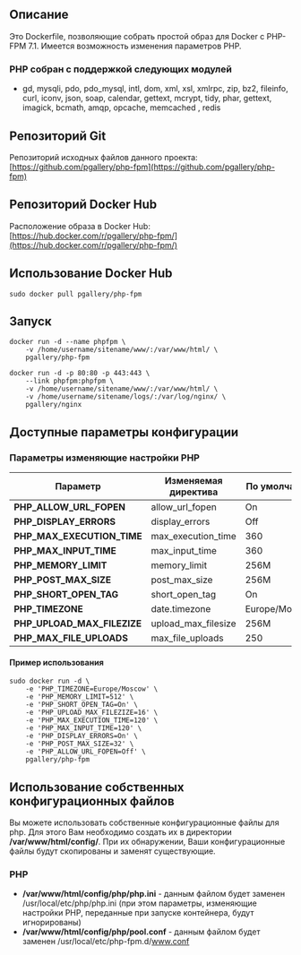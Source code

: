 ## Описание

Это Dockerfile, позволяющие собрать простой образ для Docker с PHP-FPM 7.1. Имеется возможность изменения параметров PHP.

### PHP собран с поддержкой следующих модулей

 -  gd, mysqli, pdo, pdo_mysql, intl, dom, xml, xsl, xmlrpc, zip, bz2, fileinfo, curl, iconv, json, soap, calendar, 
gettext, mcrypt, tidy, phar, gettext, imagick, bcmath, amqp, opcache, memcached , redis

## Репозиторий Git

Репозиторий исходных файлов данного проекта: [https://github.com/pgallery/php-fpm](https://github.com/pgallery/php-fpm)

## Репозиторий Docker Hub

Расположение образа в Docker Hub: [https://hub.docker.com/r/pgallery/php-fpm/](https://hub.docker.com/r/pgallery/php-fpm/)

## Использование Docker Hub

```
sudo docker pull pgallery/php-fpm
```

## Запуск

```
docker run -d --name phpfpm \
    -v /home/username/sitename/www/:/var/www/html/ \
    pgallery/php-fpm

docker run -d -p 80:80 -p 443:443 \
    --link phpfpm:phpfpm \
    -v /home/username/sitename/www/:/var/www/html/ \
    -v /home/username/sitename/logs/:/var/log/nginx/ \
    pgallery/nginx
```

## Доступные параметры конфигурации

### Параметры изменяющие настройки PHP

| Параметр | Изменяемая директива | По умолчанию |
|----------|----------------------|--------------|
|**PHP_ALLOW_URL_FOPEN**| allow_url_fopen | On |
|**PHP_DISPLAY_ERRORS**| display_errors | Off |
|**PHP_MAX_EXECUTION_TIME**| max_execution_time | 360 |
|**PHP_MAX_INPUT_TIME**| max_input_time | 360 |
|**PHP_MEMORY_LIMIT**| memory_limit | 256M |
|**PHP_POST_MAX_SIZE**| post_max_size | 256M |
|**PHP_SHORT_OPEN_TAG**| short_open_tag | On |
|**PHP_TIMEZONE**| date.timezone | Europe/Moscow |
|**PHP_UPLOAD_MAX_FILEZIZE**| upload_max_filesize | 256M |
|**PHP_MAX_FILE_UPLOADS**| max_file_uploads | 250 |


#### Пример использования

```
sudo docker run -d \
    -e 'PHP_TIMEZONE=Europe/Moscow' \
    -e 'PHP_MEMORY_LIMIT=512' \
    -e 'PHP_SHORT_OPEN_TAG=On' \
    -e 'PHP_UPLOAD_MAX_FILEZIZE=16' \
    -e 'PHP_MAX_EXECUTION_TIME=120' \
    -e 'PHP_MAX_INPUT_TIME=120' \
    -e 'PHP_DISPLAY_ERRORS=On' \
    -e 'PHP_POST_MAX_SIZE=32' \
    -e 'PHP_ALLOW_URL_FOPEN=Off' \
    pgallery/php-fpm
```

## Использование собственных конфигурационных файлов

Вы можете использовать собственные конфигурационные файлы для php. Для этого Вам необходимо создать их в директории **/var/www/html/config/**. При их обнаружении, Ваши конфигурационные файлы будут скопированы и заменят существующие.

### PHP

 - **/var/www/html/config/php/php.ini** - данным файлом будет заменен /usr/local/etc/php/php.ini (при этом параметры, изменяющие настройки PHP, переданные при запуске контейнера, будут игнорированы)
 - **/var/www/html/config/php/pool.conf** - данным файлом будет заменен /usr/local/etc/php-fpm.d/www.conf

